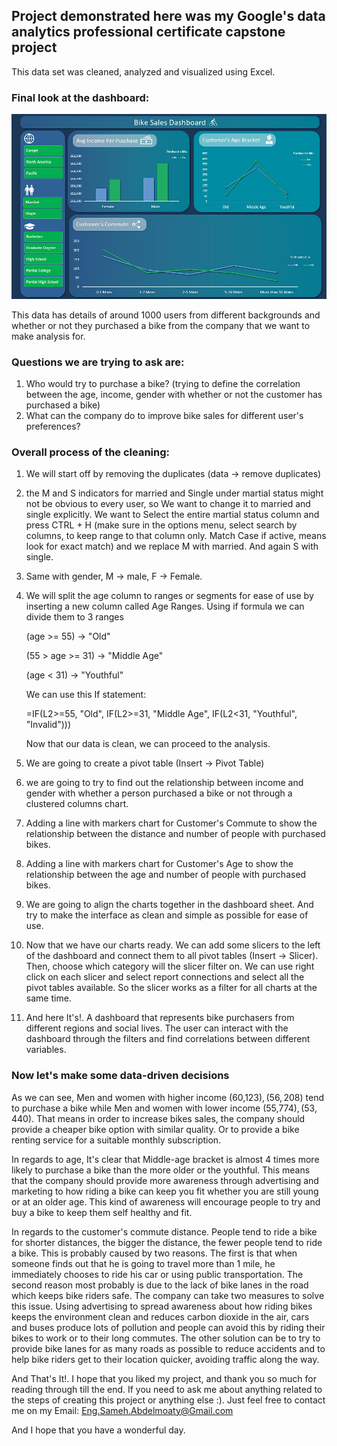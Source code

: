## Project demonstrated here was my Google's data analytics professional certificate capstone project

This data set was cleaned, analyzed and visualized using Excel.

### Final look at the dashboard:

![Dashboard](Dashboard2.0.jpg "Dashboard")

This data has details of around 1000 users from different backgrounds and whether or not they purchased  a bike from the company that we want to make analysis for.

### Questions we are trying to ask are:
1. Who would try to purchase a bike? (trying to define the correlation between the age, income, gender with whether or not the customer has purchased a bike)
2. What can the company do to improve bike sales for different user's preferences?

### Overall process of the cleaning:

1. We will start off by removing the duplicates (data → remove duplicates)
2. the M and S indicators for married and Single under martial status might not be obvious to every user, so We want to change it to married and single explicitly. We want to Select the entire martial status column and press CTRL + H (make sure in the options menu, select search by columns, to keep range to that column only. Match Case if active, means look for exact match) and we replace M with married. And again S with single.
3. Same with gender, M → male, F → Female.
4. We will split the age column to ranges or segments for ease of use by inserting a new column called Age Ranges. Using if formula we can divide them to 3 ranges

    (age >= 55) → "Old"

    (55 > age >= 31) → "Middle Age"

    (age < 31) → "Youthful"

    We can use this If statement:

    =IF(L2>=55, "Old", IF(L2>=31, "Middle Age", IF(L2<31, "Youthful", "Invalid")))

    Now that our data is clean, we can proceed to the analysis.

5. We are going to create a pivot table (Insert → Pivot Table)
6. we are going to try to find out the relationship between income and gender with whether a person purchased  a bike or not through a clustered columns chart.
7. Adding a line with markers chart for Customer's Commute to show the relationship between the distance and number of people with purchased  bikes.
8. Adding a line with markers chart for Customer's Age to show the relationship between the age and number of people with purchased  bikes.

9. We are going to align the charts together in the dashboard sheet. And try to make the interface as clean and simple as possible for ease of use.
10. Now that we have our charts ready. We can add some slicers to the left of the dashboard and connect them to all pivot tables (Insert → Slicer). Then, choose which category will the slicer filter on. We can use right click on each slicer and select report connections and select all the pivot tables available. So the slicer works as a filter for all charts at the same time.
11. And here It's!. A dashboard that represents bike purchasers  from different regions and social lives. The user can interact with the dashboard through the filters and find correlations between different variables.

### Now let's make some data-driven decisions
As we can see, Men and women with higher income (60,123$),(56,208$) tend to purchase   a bike while Men and women with lower income   (55,774$), (53,440$). That means in order to increase bikes sales, the company should provide a cheaper bike option with similar quality. Or to provide a bike renting service for a suitable monthly subscription.

In regards to age, It's clear that Middle-age bracket is almost 4 times more likely to purchase   a bike than the more older or the youthful. This means that the company should provide more awareness   through advertising and marketing to how riding a bike can keep you fit whether you are still young or at an older age. This kind of awareness will encourage people to try and buy a bike to keep them self healthy and fit.

In regards  to the customer's commute distance. People tend to ride a bike for shorter distances, the bigger the distance, the fewer people tend to ride a bike. This is probably caused by two reasons. The first is that when someone finds out that he is going to travel more than 1 mile, he immediately chooses to ride his car or using public transportation. The second reason most probably is due to the lack of bike lanes in the road which keeps bike riders safe. The company can take two measures to solve this issue. Using advertising to spread awareness about how riding bikes keeps the environment  clean and reduces carbon dioxide   in the air, cars and buses produce lots of pollution and people can avoid this by riding their bikes to work or to their long commutes. The other solution can be to try to provide bike lanes for as many roads as possible to reduce accidents and to help bike riders get to their location quicker, avoiding traffic along the way.

And That's It!. I hope that you liked my project, and thank you so much for reading through till the end. If you need to ask me about anything related to the steps of creating this project or anything else :). Just feel free to contact me on my Email: Eng.Sameh.Abdelmoaty@Gmail.com

And I hope that you have a wonderful day.
